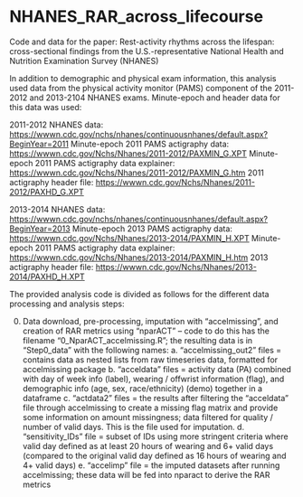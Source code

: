 # NHANES_RAR_across_lifecourse
Code and data for the paper: Rest-activity rhythms across the lifespan: cross-sectional findings from the U.S.-representative National Health and Nutrition Examination Survey (NHANES) 

In addition to demographic and physical exam information, this analysis used data from the physical activity monitor (PAMS) component of the 2011-2012 and 2013-2104 NHANES exams. Minute-epoch and header data for this data was used:

2011-2012 NHANES data: https://wwwn.cdc.gov/nchs/nhanes/continuousnhanes/default.aspx?BeginYear=2011
Minute-epoch 2011 PAMS actigraphy data: https://wwwn.cdc.gov/Nchs/Nhanes/2011-2012/PAXMIN_G.XPT
Minute-epoch 2011 PAMS actigraphy data explainer: https://wwwn.cdc.gov/Nchs/Nhanes/2011-2012/PAXMIN_G.htm
2011 actigraphy header file: https://wwwn.cdc.gov/Nchs/Nhanes/2011-2012/PAXHD_G.XPT

2013-2014 NHANES data: https://wwwn.cdc.gov/nchs/nhanes/continuousnhanes/default.aspx?BeginYear=2013
Minute-epoch 2013 PAMS actigraphy data: https://wwwn.cdc.gov/Nchs/Nhanes/2013-2014/PAXMIN_H.XPT
Minute-epoch 2011 PAMS actigraphy data explainer: https://wwwn.cdc.gov/Nchs/Nhanes/2013-2014/PAXMIN_H.htm
2013 actigraphy header file: https://wwwn.cdc.gov/Nchs/Nhanes/2013-2014/PAXHD_H.XPT

The provided analysis code is divided as follows for the different data processing and analysis steps:

0.	Data download, pre-processing, imputation with “accelmissing”, and creation of RAR metrics using “nparACT” – code to do this has the filename “0_NparACT_accelmissing.R”; the resulting data is in “Step0_data” with the following names:
a.	“accelmissing_out2” files = contains data as nested lists from raw timeseries data, formatted for accelmissing package
b.	“acceldata” files = activity data (PA) combined with day of week info (label), wearing / offwrist information (flag), and demographic info (age, sex, race/ethnicity) (demo) together in a dataframe
c.	“actdata2” files = the results after filtering the “acceldata” file through accelmissing to create a missing flag matrix and provide some information on amount missingness; data filtered for quality / number of valid days. This is the file used for imputation. 
d.	“sensitivity_IDs” file = subset of IDs using more stringent criteria where valid day defined as at least 20 hours of wearing and 6+ valid days (compared to the original valid day defined as 16 hours of wearing and 4+ valid days)
e.	“accelimp” file = the imputed datasets after running accelmissing; these data will be fed into nparact to derive the RAR metrics

